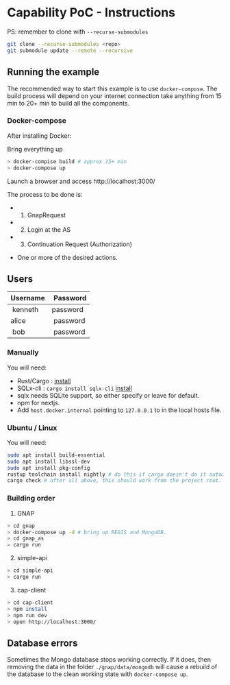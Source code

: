 # Capability PoC - Instructions

PS: remember to clone with `--recurse-submodules`

```sh
git clone --recurse-submodules <repo>
git submodule update --remote --recursive
```

## Running the example

The recommended way to start this example is to use `docker-compose`.
The build process will depend on your internet connection take anything from 15 min to 20+ min to build all the components.

### Docker-compose

After installing Docker:

Bring everything up

```sh
> docker-compise build # approx 15+ min
> docker-compose up 
```

Launch a browser and access http://localhost:3000/

The process to be done is:

- 1. GnapRequest
- 2. Login at the AS
- 3. Continuation Request (Authorization)

- One or more of the desired actions.

## Users

| Username | Password |
|---|---|
| kenneth | password |
| alice | password |
| bob | password |


### Manually

You will need:

- Rust/Cargo : [install](https://www.rust-lang.org/tools/install)
- SQLx-cli : `cargo install sqlx-cli` [install](https://lib.rs/crates/sqlx-cli)
- sqlx needs SQLite support, so either specify or leave for default.
- npm for nextjs.
- Add `host.docker.internal` pointing to `127.0.0.1` to in the local hosts file.

### Ubuntu / Linux

You will need:

```sh
sudo apt install build-essential
sudo apt install libssl-dev
sudo apt install pkg-config
rustup toolchain install nightly # do this if cargo doesn't do it automatically
cargo check # after all above, this should work from the project root.
```

### Building order

1. GNAP

```sh
> cd gnap
> docker-compose up -d # bring up REDIS and MongoDB.
> cd gnap_as
> cargo run 
```

2. simple-api
```sh
> cd simple-api
> cargo run
```

3. cap-client

```sh
> cd cap-client
> npm install
> npm run dev
> open http://localhost:3000/
```

## Database errors

Sometimes the Mongo database stops working correctly.
If it does, then removing the data in the folder `./gnap/data/mongodb`
will cause a rebuild of the database to the clean working state with `docker-compose up`.